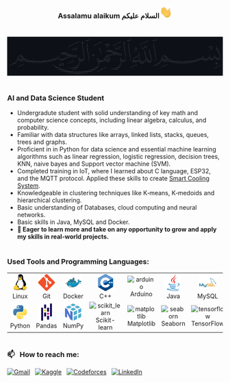 <div align="center">
<h3> Assalamu alaikum السلام عليكم<img src="https://github.com/ABSphreak/ABSphreak/blob/master/gifs/Hi.gif" width="30"></h2>
</div>

#

<img src="bismallah.png">

#
<!--
<img align="right" src="https://user-images.githubusercontent.com/74038190/212749447-bfb7e725-6987-49d9-ae85-2015e3e7cc41.gif" width="325" />
-->
<h3>AI and Data Science Student</h3>
<p>
<ul> 
<li>Undergradute student with solid understanding of key math and computer science concepts, including linear algebra, calculus, and probability.</li>
<li>Familiar with data structures like arrays, linked lists, stacks, queues, trees and graphs.</li>
<li>Proficient in in Python for data science and essential machine learning algorithms such as linear regression, logistic regression, decision trees, KNN, naive bayes and Support vector machine (SVM).</li>
<li>Completed training in IoT, where I learned about C language, ESP32, and the MQTT protocol. Applied these skills to create <a href="https://github.com/ahmadmourad/Smart-Cooling-System-IoT-Final-Project">Smart Cooling System</a>.</li>
<li>Knowledgeable in clustering techniques like K‑means, K‑medoids and hierarchical clustering.</li>
<li>Basic understanding of Databases, cloud computing and neural networks.</li>
<li>Basic skills in Java, MySQL and Docker. </li>
<!--<li>🌱 I’m currently learning <strong>Web dev, Data Science, Machine Learning, AI.</strong></li>-->
<li><strong>🌱 Eager to learn more and take on any opportunity to grow and apply my
skills in real‑world projects.</strong> </li>
</ul>


<!-- <img src="https://github.com/Anmol-Baranwal/Cool-GIFs-For-GitHub/assets/74038190/0b335028-1d3d-4ee5-b5b3-a373d499be7e" width="300">
<img src="https://github.com/Anmol-Baranwal/Cool-GIFs-For-GitHub/assets/74038190/dad5d025-91c3-43b9-9a3d-1c9266f77cb7" width="300">
<img src="https://github.com/Anmol-Baranwal/Cool-GIFs-For-GitHub/assets/74038190/7d484dc9-68a9-4ee6-a767-aea59035c12d" width="300"> -->

#

<h3 align="left">Used Tools and Programming Languages:</h3>
<table>
  <tr>
    <td align="center" width="100px">
      <img src="https://raw.githubusercontent.com/devicons/devicon/master/icons/linux/linux-original.svg" alt="linux" width="40" height="40"/>
      <br>Linux
    </td>
    <td align="center" width="100px">
      <img src="https://raw.githubusercontent.com/devicons/devicon/master/icons/git/git-original.svg" alt="git" width="40" height="40"/>
      <br>Git
    </td>
    <td align="center" width="100px">
      <img src="https://raw.githubusercontent.com/devicons/devicon/master/icons/docker/docker-original.svg" alt="docker" width="40" height="40"/>
      <br>Docker
    </td>
<!--     <td align="center" width="100px">
      <img src="https://raw.githubusercontent.com/devicons/devicon/master/icons/c/c-original.svg" alt="c" width="40" height="40"/>
      <br>C
    </td> -->
    <td align="center" width="100px">
      <img src="https://raw.githubusercontent.com/devicons/devicon/master/icons/cplusplus/cplusplus-original.svg" alt="cplusplus" width="40" height="40"/>
      <br>C++
    </td>
    <td align="center" width="100px">
      <img src="https://cdn.worldvectorlogo.com/logos/arduino-1.svg" alt="arduino" width="40" height="40"/>
      <br>Arduino
    </td>
    <td align="center" width="100px">
      <img src="https://raw.githubusercontent.com/devicons/devicon/master/icons/java/java-original.svg" alt="java" width="40" height="40"/>
      <br>Java
    </td>
      <td align="center" width="100px">
      <img src="https://raw.githubusercontent.com/devicons/devicon/master/icons/mysql/mysql-original-wordmark.svg" alt="mysql" width="40" height="40"/>
      <br>MySQL
    </td>
    <td align="center" width="100px">
      <img src="https://raw.githubusercontent.com/devicons/devicon/master/icons/html5/html5-original-wordmark.svg" alt="html5" width="40" height="40"/>
      <br>HTML
    </td>
<!--     <td align="center" width="100px">
      <img src="https://raw.githubusercontent.com/devicons/devicon/master/icons/css3/css3-original-wordmark.svg" alt="css3" width="40" height="40"/>
      <br>CSS
    </td> -->
  </tr>
  <tr>
<!--     <td align="center" width="100px">
      <img src="https://raw.githubusercontent.com/devicons/devicon/master/icons/javascript/javascript-original.svg" alt="javascript" width="40" height="40"/>
      <br>JavaScript
    </td> -->
<!--     <td align="center" width="100px">
      <img src="https://raw.githubusercontent.com/devicons/devicon/master/icons/react/react-original.svg" alt="react" width="40" height="40"/>
      <br>React
    </td> -->
    <td align="center" width="100px">
      <img src="https://raw.githubusercontent.com/devicons/devicon/master/icons/python/python-original.svg" alt="python" width="40" height="40"/>
      <br>Python
    </td>
    <td align="center" width="100px">
      <img src="https://raw.githubusercontent.com/devicons/devicon/2ae2a900d2f041da66e950e4d48052658d850630/icons/pandas/pandas-original.svg" alt="pandas" width="40" height="40"/>
      <br>Pandas
    </td>
    <td align="center" width="100px">
      <img src="https://raw.githubusercontent.com/devicons/devicon/master/icons/numpy/numpy-original.svg" alt="numpy" width="40" height="40"/>
      <br>NumPy
    </td>
    <td align="center" width="100px">
      <img src="https://upload.wikimedia.org/wikipedia/commons/0/05/Scikit_learn_logo_small.svg" alt="scikit_learn" width="40" height="40"/>
      <br>Scikit-learn
    </td>
    <td align="center" width="100px">
      <img src="https://matplotlib.org/_static/images/logo2.svg" alt="matplotlib" width="60" height="50"/>
      <br>Matplotlib
    </td>
    <td align="center" width="100px">
      <img src="https://seaborn.pydata.org/_images/logo-mark-lightbg.svg" alt="seaborn" width="40" height="40"/>
      <br>Seaborn
    </td>
        <td align="center" width="100px">
      <img src="https://www.vectorlogo.zone/logos/tensorflow/tensorflow-icon.svg" alt="tensorflow" width="40" height="40"/>
      <br>TensorFlow
    </td>
    <td align="center" width="100px">
      <img src="https://www.vectorlogo.zone/logos/pytorch/pytorch-icon.svg" alt="pytorch" width="40" height="40"/>
      <br>PyTorch
    </td>
  </tr>
<!--   <tr>
  </tr> -->
</table>


<!-- 

<div align="center">
  <!-- First Row: Most Used Languages and GitHub Stats --
  <div style="display: flex; justify-content: center;">
    <img src="https://github-readme-stats.vercel.app/api/top-langs/?username=ahmadmourad&theme=github_dark_dimmed&hide_border=false&include_all_commits=true&count_private=true&layout=compact" alt="Most Used Languages" width="350px" style="margin-right: 20px;" />
<img src="https://github-contributor-stats.vercel.app/api?username=ahmadmourad&limit=5&theme=github_dark_dimmed&combine_all_yearly_contributions=true" width="350px" />
  </div>
  
  <!-- Second Row: Contributions and Streak --
  <div style="display: flex; justify-content: center; margin-top: 20px;">
    <img src="https://github-readme-streak-stats.herokuapp.com/?user=ahmadmourad&theme=github_dark_dimmed&hide_border=false" alt="Current Streak" width="400px" />
    <img src="https://github-readme-stats.vercel.app/api?username=ahmadmourad&theme=github_dark_dimmed&hide_border=false&include_all_commits=true&count_private=true" alt="GitHub Stats" width="365px" />
    
  </div>
</div>
-->


#

### 📫 &nbsp; How to reach me:
<a href="mailto:workwithahmedm@gmail.com"><img alt="Gmail" src="https://img.shields.io/badge/Gmail-D14836?style=flat&logo=gmail&logoColor=white"/></a> &nbsp;
<a href="https://www.kaggle.com/ahmedmourad1"><img alt="Kaggle" src="https://img.shields.io/badge/Kaggle-%231A4F91.svg?&style=flat&logo=kaggle&logoColor=white&labelColor=1A4F91&color=1A4F91"/></a> &nbsp;
<a href="https://codeforces.com/profile/ahmadmourad"><img alt="Codeforces" src="https://img.shields.io/badge/Codeforces-%23FFCC66.svg?&style=flat&logo=codeforces&logoColor=white"/></a> &nbsp;
<a href=""><img alt="LinkedIn" src="https://img.shields.io/badge/linkedin%20-%230077B5.svg?&style=flat&logo=linkedin&logoColor=white"/></a> &nbsp;
